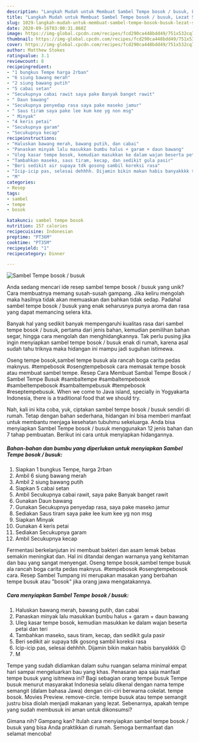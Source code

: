 ```yaml
---
description: "Langkah Mudah untuk Membuat Sambel Tempe bosok / busuk, Lezat Sekali"
title: "Langkah Mudah untuk Membuat Sambel Tempe bosok / busuk, Lezat Sekali"
slug: 1029-langkah-mudah-untuk-membuat-sambel-tempe-bosok-busuk-lezat-sekali
date: 2020-09-16T03:00:31.860Z
image: https://img-global.cpcdn.com/recipes/fcd290ca448bdd49/751x532cq70/sambel-tempe-bosok-busuk-foto-resep-utama.jpg
thumbnail: https://img-global.cpcdn.com/recipes/fcd290ca448bdd49/751x532cq70/sambel-tempe-bosok-busuk-foto-resep-utama.jpg
cover: https://img-global.cpcdn.com/recipes/fcd290ca448bdd49/751x532cq70/sambel-tempe-bosok-busuk-foto-resep-utama.jpg
author: Matthew Stokes
ratingvalue: 3.1
reviewcount: 8
recipeingredient:
- "1 bungkus Tempe harga 2rban"
- "6 siung bawang merah"
- "2 siung bawang putih"
- "5 cabai setan"
- "Secukupnya cabai rawit saya pake Banyak banget rawit"
- " Daun bawang"
- "Secukupnya penyedap rasa saya pake maseko jamur"
- " Saus tiram saya pake lee kum kee yg non msg"
- " Minyak"
- "4 keris petai"
- "Secukupnya garam"
- "Secukupnya kecap"
recipeinstructions:
- "Haluskan bawang merah, bawang putih, dan cabai"
- "Panaskan minyak lalu masukkan bumbu halus + garam + daun bawang"
- "Uleg kasar tempe bosok, kemudian masukkan ke dalam wajan beserta petai dan teri"
- "Tambahkan maseko, saus tiram, kecap, dan sedikit gula pasir"
- "Beri sedikit air supaya tdk gosong sambil koreksi rasa"
- "Icip-icip pas, selesai dehhhh. Dijamin bikin makan habis banyakkkk 😉"
- "M"
categories:
- Resep
tags:
- sambel
- tempe
- bosok

katakunci: sambel tempe bosok 
nutrition: 157 calories
recipecuisine: Indonesian
preptime: "PT36M"
cooktime: "PT35M"
recipeyield: "1"
recipecategory: Dinner

---
```



![Sambel Tempe bosok / busuk](https://img-global.cpcdn.com/recipes/fcd290ca448bdd49/751x532cq70/sambel-tempe-bosok-busuk-foto-resep-utama.jpg)

Anda sedang mencari ide resep sambel tempe bosok / busuk yang unik? Cara membuatnya memang susah-susah gampang. Jika keliru mengolah maka hasilnya tidak akan memuaskan dan bahkan tidak sedap. Padahal sambel tempe bosok / busuk yang enak seharusnya punya aroma dan rasa yang dapat memancing selera kita.

Banyak hal yang sedikit banyak mempengaruhi kualitas rasa dari sambel tempe bosok / busuk, pertama dari jenis bahan, kemudian pemilihan bahan segar, hingga cara mengolah dan menghidangkannya. Tak perlu pusing jika ingin menyiapkan sambel tempe bosok / busuk enak di rumah, karena asal sudah tahu triknya maka hidangan ini mampu jadi suguhan istimewa.

Oseng tempe bosok,sambel tempe busuk ala rancah boga carita pedas maknyus. #tempebosok #osengtempebosok cara memasak tempe bosok atau membuat sambel tempe. Resep Cara Membuat Sambal Tempe Bosok / Sambel Tempe Busuk #sambaltempe #sambaltempebosok #sambeltempebosok #sambaltempebusuk #tempebosok #reseptempebusuk. When we come to Java island, specially in Yogyakarta Indonesia, there is a traditional food that we should try.


Nah, kali ini kita coba, yuk, ciptakan sambel tempe bosok / busuk sendiri di rumah. Tetap dengan bahan sederhana, hidangan ini bisa memberi manfaat untuk membantu menjaga kesehatan tubuhmu sekeluarga. Anda bisa menyiapkan Sambel Tempe bosok / busuk menggunakan 12 jenis bahan dan 7 tahap pembuatan. Berikut ini cara untuk menyiapkan hidangannya.

<!--inarticleads1-->

##### Bahan-bahan dan bumbu yang diperlukan untuk menyiapkan Sambel Tempe bosok / busuk:

1. Siapkan 1 bungkus Tempe, harga 2rban
1. Ambil 6 siung bawang merah
1. Ambil 2 siung bawang putih
1. Siapkan 5 cabai setan
1. Ambil Secukupnya cabai rawit, saya pake Banyak banget rawit
1. Gunakan  Daun bawang
1. Gunakan Secukupnya penyedap rasa, saya pake maseko jamur
1. Sediakan  Saus tiram saya pake lee kum kee yg non msg
1. Siapkan  Minyak
1. Gunakan 4 keris petai
1. Sediakan Secukupnya garam
1. Ambil Secukupnya kecap


Fermentasi berkelanjutan ini membuat bakteri dan asam lemak bebas semakin meningkat dan. Hal ini ditandai dengan warnanya yang kehitaman dan bau yang sangat menyengat. Oseng tempe bosok,sambel tempe busuk ala rancah boga carita pedas maknyus. #tempebosok #osengtempebosok cara. Resep Sambel Tumpang ini merupakan masakan yang berbahan tempe busuk atau &#34;bosok&#34; jika orang jawa mengatakannya. 

<!--inarticleads2-->

##### Cara menyiapkan Sambel Tempe bosok / busuk:

1. Haluskan bawang merah, bawang putih, dan cabai
1. Panaskan minyak lalu masukkan bumbu halus + garam + daun bawang
1. Uleg kasar tempe bosok, kemudian masukkan ke dalam wajan beserta petai dan teri
1. Tambahkan maseko, saus tiram, kecap, dan sedikit gula pasir
1. Beri sedikit air supaya tdk gosong sambil koreksi rasa
1. Icip-icip pas, selesai dehhhh. Dijamin bikin makan habis banyakkkk 😉
1. M


Tempe yang sudah didiamkan dalam suhu ruangan selama minimal empat hari sampai mengeluarkan bau yang khas. Penasaran apa saja manfaat tempe busuk yang isitmewa ini? Bagi sebagian orang tempe busuk Tempe busuk menurut masyarakat Indonesia selalu dikenal dengan nama tempe semangit (dalam bahasa Jawa) dengan ciri-ciri berwarna cokelat. tempe bosok. Movies Preview. remove-circle. tempe busuk atau tempe semangit justru bisa diolah menjadi makanan yang lezat. Sebenarnya, apakah tempe yang sudah membusuk ini aman untuk dikonsumsi? 

Gimana nih? Gampang kan? Itulah cara menyiapkan sambel tempe bosok / busuk yang bisa Anda praktikkan di rumah. Semoga bermanfaat dan selamat mencoba!
